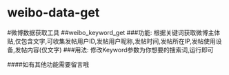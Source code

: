 # weibo-data-get
#微博数据获取工具
##weibo_keyword_get
###功能:
根据关键词获取微博主体贴,仅包含文字,可收集发帖用户ID,发帖用户昵称,发帖时间,发帖所在IP,发帖使用设备,发帖内容(仅文字)
###用法:
修改Keyword参数为你想要的搜索词,运行即可




####如有其他功能需要留言哦